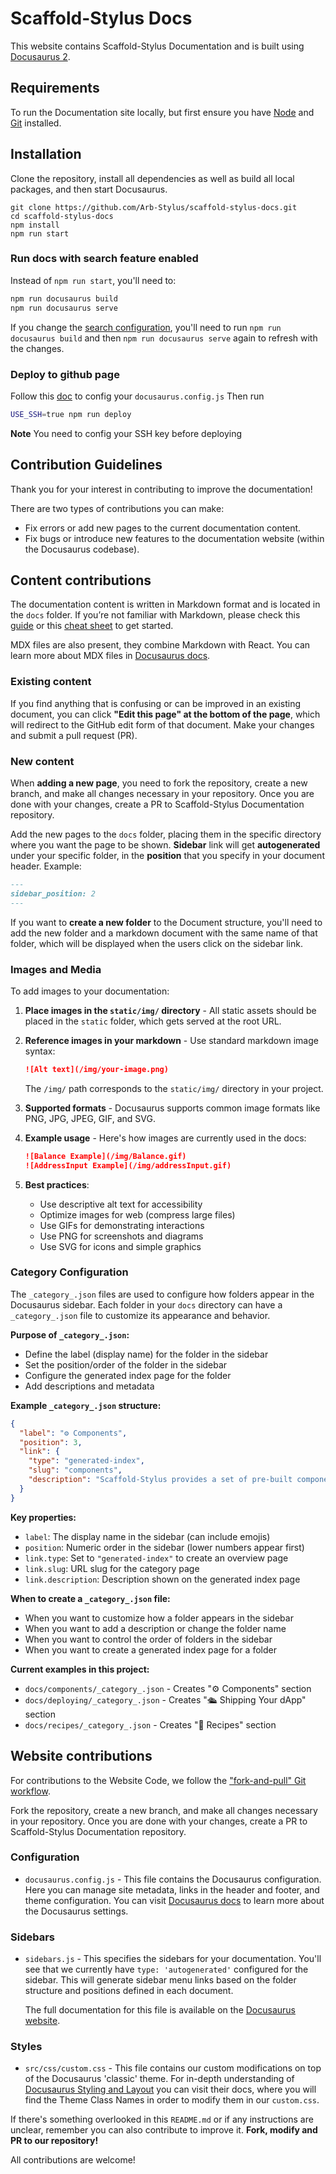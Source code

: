 # Scaffold-Stylus Docs

This website contains Scaffold-Stylus Documentation and is built using [Docusaurus 2](https://docusaurus.io/).

## Requirements

To run the Documentation site locally, but first ensure you have [Node](https://nodejs.org/en/download/) and [Git](https://git-scm.com/downloads) installed.

## Installation

Clone the repository, install all dependencies as well as build all local packages, and then start Docusaurus.

```
git clone https://github.com/Arb-Stylus/scaffold-stylus-docs.git
cd scaffold-stylus-docs
npm install
npm run start
```

### Run docs with search feature enabled

Instead of `npm run start`, you'll need to:

```bash
npm run docusaurus build
npm run docusaurus serve
```

If you change the [search configuration](/docusaurus.config.js#L27), you'll need to run `npm run docusaurus build` and then `npm run docusaurus serve` again to refresh with the changes.

### Deploy to github page

Follow this [doc](https://docusaurus.io/docs/deployment#docusaurusconfigjs-settings) to config your `docusaurus.config.js`
Then run

```bash
USE_SSH=true npm run deploy
```

**Note** You need to config your SSH key before deploying

## Contribution Guidelines

Thank you for your interest in contributing to improve the documentation!

There are two types of contributions you can make:

- Fix errors or add new pages to the current documentation content.
- Fix bugs or introduce new features to the documentation website (within the Docusaurus codebase).

## Content contributions

The documentation content is written in Markdown format and is located in the `docs` folder. If you’re not familiar with Markdown, please check this [guide](https://guides.github.com/features/mastering-markdown/) or this [cheat sheet](https://www.markdownguide.org/cheat-sheet/) to get started.

MDX files are also present, they combine Markdown with React. You can learn more about MDX files in [Docusaurus docs](https://docusaurus.io/docs/markdown-features/react).

### Existing content

If you find anything that is confusing or can be improved in an existing document, you can click **"Edit this page" at the bottom of the page**, which will redirect to the GitHub edit form of that document. Make your changes and submit a pull request (PR).

### New content

When **adding a new page**, you need to fork the repository, create a new branch, and make all changes necessary in your repository. Once you are done with your changes, create a PR to Scaffold-Stylus Documentation repository.

Add the new pages to the `docs` folder, placing them in the specific directory where you want the page to be shown.
**Sidebar** link will get **autogenerated** under your specific folder, in the **position** that you specify in your document header. Example:

```markdown
---
sidebar_position: 2
---
```

If you want to **create a new folder** to the Document structure, you'll need to add the new folder and a markdown document with the same name of that folder, which will be displayed when the users click on the sidebar link.

### Images and Media

To add images to your documentation:

1. **Place images in the `static/img/` directory** - All static assets should be placed in the `static` folder, which gets served at the root URL.

2. **Reference images in your markdown** - Use standard markdown image syntax:
   ```markdown
   ![Alt text](/img/your-image.png)
   ```
   The `/img/` path corresponds to the `static/img/` directory in your project.

3. **Supported formats** - Docusaurus supports common image formats like PNG, JPG, JPEG, GIF, and SVG.

4. **Example usage** - Here's how images are currently used in the docs:
   ```markdown
   ![Balance Example](/img/Balance.gif)
   ![AddressInput Example](/img/addressInput.gif)
   ```

5. **Best practices**:
   - Use descriptive alt text for accessibility
   - Optimize images for web (compress large files)
   - Use GIFs for demonstrating interactions
   - Use PNG for screenshots and diagrams
   - Use SVG for icons and simple graphics

### Category Configuration

The `_category_.json` files are used to configure how folders appear in the Docusaurus sidebar. Each folder in your `docs` directory can have a `_category_.json` file to customize its appearance and behavior.

**Purpose of `_category_.json`:**
- Define the label (display name) for the folder in the sidebar
- Set the position/order of the folder in the sidebar
- Configure the generated index page for the folder
- Add descriptions and metadata

**Example `_category_.json` structure:**
```json
{
  "label": "⚙ Components",
  "position": 3,
  "link": {
    "type": "generated-index",
    "slug": "components",
    "description": "Scaffold-Stylus provides a set of pre-built components for common web3 use cases."
  }
}
```

**Key properties:**
- `label`: The display name in the sidebar (can include emojis)
- `position`: Numeric order in the sidebar (lower numbers appear first)
- `link.type`: Set to `"generated-index"` to create an overview page
- `link.slug`: URL slug for the category page
- `link.description`: Description shown on the generated index page

**When to create a `_category_.json` file:**
- When you want to customize how a folder appears in the sidebar
- When you want to add a description or change the folder name
- When you want to control the order of folders in the sidebar
- When you want to create a generated index page for a folder

**Current examples in this project:**
- `docs/components/_category_.json` - Creates "⚙ Components" section
- `docs/deploying/_category_.json` - Creates "🛳 Shipping Your dApp" section
- `docs/recipes/_category_.json` - Creates "🧪 Recipes" section

## Website contributions

For contributions to the Website Code, we follow the ["fork-and-pull" Git workflow](https://github.com/susam/gitpr).

Fork the repository, create a new branch, and make all changes necessary in your repository. Once you are done with your changes, create a PR to Scaffold-Stylus Documentation repository.

### Configuration

- `docusaurus.config.js` - This file contains the Docusaurus configuration. Here you can manage site metadata, links in the header and footer, and theme configuration. You can visit [Docusaurus docs](https://docusaurus.io/docs/configuration) to learn more about the Docusaurus settings.

### Sidebars

- `sidebars.js` - This specifies the sidebars for your documentation. You'll see that we currently have `type: 'autogenerated'` configured for the sidebar. This will generate sidebar menu links based on the folder structure and positions defined in each document.

  The full documentation for this file is available on the [Docusaurus website](https://docusaurus.io/docs/sidebar).

### Styles

- `src/css/custom.css` - This file contains our custom modifications on top of the Docusaurus 'classic' theme. For in-depth understanding of [Docusaurus Styling and Layout](https://docusaurus.io/docs/styling-layout) you can visit their docs, where you will find the Theme Class Names in order to modify them in our `custom.css`.

If there's something overlooked in this `README.md` or if any instructions are unclear, remember you can also contribute to improve it. **Fork, modify and PR to our repository!**

All contributions are welcome!
